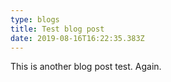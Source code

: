 ```yaml
---
type: blogs
title: Test blog post
date: 2019-08-16T16:22:35.383Z
---
```

This is another blog post test. Again.
